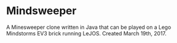 # Mindsweeper
A Minesweeper clone written in Java that can be played on a Lego Mindstorms EV3 brick running LeJOS. Created March 19th, 2017.
